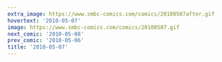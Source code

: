 ```yaml
---
extra_image: https://www.smbc-comics.com/comics/20100507after.gif
hovertext: '2010-05-07'
image: https://www.smbc-comics.com/comics/20100507.gif
next_comic: '2010-05-08'
prev_comic: '2010-05-06'
title: '2010-05-07'
---
```


